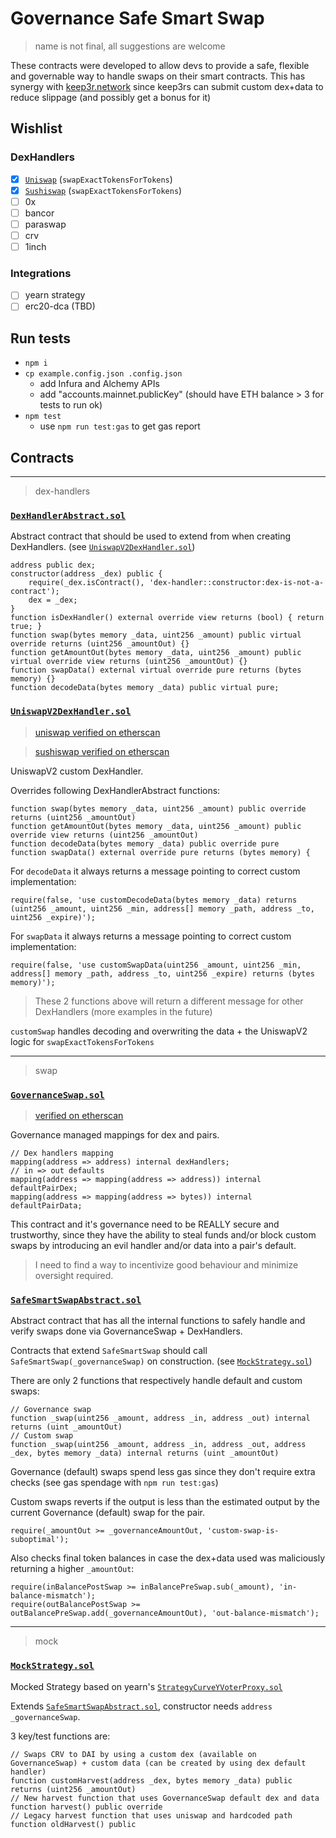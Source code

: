 # Governance Safe Smart Swap
> name is not final, all suggestions are welcome

These contracts were developed to allow devs to provide a safe, flexible and governable way to handle swaps on their smart contracts.
This has synergy with [keep3r.network](http://keep3r.network/) since keep3rs can submit custom dex+data to reduce slippage (and possibly get a bonus for it)

## Wishlist

### DexHandlers

* [x] [`Uniswap`](./contracts/dex-handlers/UniswapV2DexHandler.sol) (`swapExactTokensForTokens`)
* [x] [`Sushiswap`](./contracts/dex-handlers/UniswapV2DexHandler.sol) (`swapExactTokensForTokens`)
* [ ] 0x
* [ ] bancor
* [ ] paraswap
* [ ] crv
* [ ] 1inch

### Integrations

* [ ] yearn strategy
* [ ] erc20-dca (TBD)

## Run tests

- `npm i`
- `cp example.config.json .config.json`
    - add Infura and Alchemy APIs
    - add "accounts.mainnet.publicKey" (should have ETH balance > 3 for tests to run ok)
- `npm test`
    - use `npm run test:gas` to get gas report


## Contracts

---
> dex-handlers


### [`DexHandlerAbstract.sol`](./contracts/dex-handlers/DexHandlerAbstract.sol)

Abstract contract that should be used to extend from when creating DexHandlers. (see [`UniswapV2DexHandler.sol`](./contracts/dex-handlers/UniswapV2DexHandler.sol))

```sol
address public dex;
constructor(address _dex) public {
    require(_dex.isContract(), 'dex-handler::constructor:dex-is-not-a-contract');
    dex = _dex;
}
function isDexHandler() external override view returns (bool) { return true; }
function swap(bytes memory _data, uint256 _amount) public virtual override returns (uint256 _amountOut) {}
function getAmountOut(bytes memory _data, uint256 _amount) public virtual override view returns (uint256 _amountOut) {}
function swapData() external virtual override pure returns (bytes memory) {}
function decodeData(bytes memory _data) public virtual pure;
```


### [`UniswapV2DexHandler.sol`](./contracts/dex-handlers/UniswapV2DexHandler.sol)
> [uniswap verified on etherscan](https://etherscan.io/address/0x293aC14CB38E2443d9c95C185A25b8EA6f2f18A2#code)

> [sushiswap verified on etherscan](https://etherscan.io/address/0xfB5Ab2909A455934214A7b84C802fbFBcE7c4e9F#code)

UniswapV2 custom DexHandler.

Overrides following DexHandlerAbstract functions:
```sol
function swap(bytes memory _data, uint256 _amount) public override returns (uint256 _amountOut)
function getAmountOut(bytes memory _data, uint256 _amount) public override view returns (uint256 _amountOut)
function decodeData(bytes memory _data) public override pure
function swapData() external override pure returns (bytes memory) {
```

For `decodeData` it always returns a message pointing to correct custom implementation:
```sol
require(false, 'use customDecodeData(bytes memory _data) returns (uint256 _amount, uint256 _min, address[] memory _path, address _to, uint256 _expire)');
```

For `swapData` it always returns a message pointing to correct custom implementation:
```sol
require(false, 'use customSwapData(uint256 _amount, uint256 _min, address[] memory _path, address _to, uint256 _expire) returns (bytes memory)');
```

> These 2 functions above will return a different message for other DexHandlers (more examples in the future)

`customSwap` handles decoding and overwriting the data + the UniswapV2 logic for `swapExactTokensForTokens`


---
> swap


### [`GovernanceSwap.sol`](./contracts/swap/GovernanceSwap.sol)
> [verified on etherscan](https://etherscan.io/address/0x220c33Bb71D3b6A6a6EA2036AbDb1C9449447afc#code)

Governance managed mappings for dex and pairs.
```sol
// Dex handlers mapping
mapping(address => address) internal dexHandlers;
// in => out defaults
mapping(address => mapping(address => address)) internal defaultPairDex;
mapping(address => mapping(address => bytes)) internal defaultPairData;
```

This contract and it's governance need to be REALLY secure and trustworthy, since they have the ability to steal funds and/or block custom swaps by introducing an evil handler and/or data into a pair's default.
> I need to find a way to incentivize good behaviour and minimize oversight required.


### [`SafeSmartSwapAbstract.sol`](./contracts/swap/SafeSmartSwapAbstract.sol)

Abstract contract that has all the internal functions to safely handle and verify swaps done via GovernanceSwap + DexHandlers.

Contracts that extend `SafeSmartSwap` should call `SafeSmartSwap(_governanceSwap)` on construction. (see [`MockStrategy.sol`](./contracts/mock/MockStrategy.sol))

There are only 2 functions that respectively handle default and custom swaps:
```sol
// Governance swap
function _swap(uint256 _amount, address _in, address _out) internal returns (uint _amountOut)
// Custom swap
function _swap(uint256 _amount, address _in, address _out, address _dex, bytes memory _data) internal returns (uint _amountOut)
```

Governance (default) swaps spend less gas since they don't require extra checks (see gas spendage with `npm run test:gas`)

Custom swaps reverts if the output is less than the estimated output by the current Governance (default) swap for the pair.
```sol
require(_amountOut >= _governanceAmountOut, 'custom-swap-is-suboptimal');
```

Also checks final token balances in case the dex+data used was maliciously returning a higher `_amountOut`:
```sol
require(inBalancePostSwap >= inBalancePreSwap.sub(_amount), 'in-balance-mismatch');
require(outBalancePostSwap >= outBalancePreSwap.add(_governanceAmountOut), 'out-balance-mismatch');
```


---
> mock


### [`MockStrategy.sol`](./contracts/mock/MockStrategy.sol)

Mocked Strategy based on yearn's [`StrategyCurveYVoterProxy.sol`](./contracts/mock/StrategyCurveYVoterProxyAbstract.sol)

Extends [`SafeSmartSwapAbstract.sol`](./contracts/swap/SafeSmartSwapAbstract.sol), constructor needs `address _governanceSwap`.

3 key/test functions are:
```sol
// Swaps CRV to DAI by using a custom dex (available on GovernanceSwap) + custom data (can be created by using dex default handler)
function customHarvest(address _dex, bytes memory _data) public returns (uint256 _amountOut)
// New harvest function that uses GovernanceSwap default dex and data
function harvest() public override
// Legacy harvest function that uses uniswap and hardcoded path
function oldHarvest() public
```
